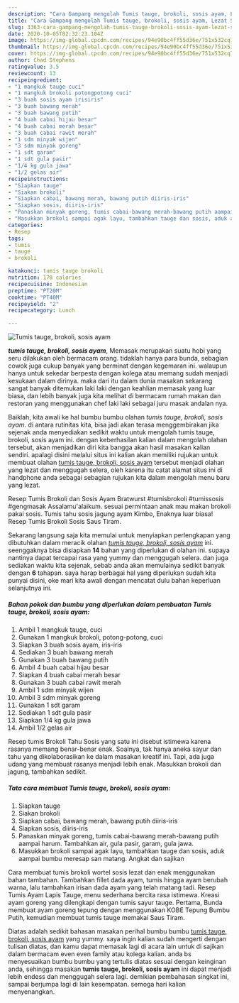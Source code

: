 ```yaml
---
description: "Cara Gampang mengolah Tumis tauge, brokoli, sosis ayam, Lezat Sekali"
title: "Cara Gampang mengolah Tumis tauge, brokoli, sosis ayam, Lezat Sekali"
slug: 3363-cara-gampang-mengolah-tumis-tauge-brokoli-sosis-ayam-lezat-sekali
date: 2020-10-05T02:32:23.104Z
image: https://img-global.cpcdn.com/recipes/94e90bc4ff55d36e/751x532cq70/tumis-tauge-brokoli-sosis-ayam-foto-resep-utama.jpg
thumbnail: https://img-global.cpcdn.com/recipes/94e90bc4ff55d36e/751x532cq70/tumis-tauge-brokoli-sosis-ayam-foto-resep-utama.jpg
cover: https://img-global.cpcdn.com/recipes/94e90bc4ff55d36e/751x532cq70/tumis-tauge-brokoli-sosis-ayam-foto-resep-utama.jpg
author: Chad Stephens
ratingvalue: 3.5
reviewcount: 13
recipeingredient:
- "1 mangkuk tauge cuci"
- "1 mangkuk brokoli potongpotong cuci"
- "3 buah sosis ayam irisiris"
- "3 buah bawang merah"
- "3 buah bawang putih"
- "4 buah cabai hijau besar"
- "4 buah cabai merah besar"
- "3 buah cabai rawit merah"
- "1 sdm minyak wijen"
- "3 sdm minyak goreng"
- "1 sdt garam"
- "1 sdt gula pasir"
- "1/4 kg gula jawa"
- "1/2 gelas air"
recipeinstructions:
- "Siapkan tauge"
- "Siakan brokoli"
- "Siapkan cabai, bawang merah, bawang putih diiris-iris"
- "Siapkan sosis, diiris-iris"
- "Panaskan minyak goreng, tumis cabai-bawang merah-bawang putih aampai harum. Tambahkan air, gula pasir, garam, gula jawa."
- "Masukkan brokoli sampai agak layu, tambahkan tauge dan sosis, aduk aampai bumbu meresap san matang. Angkat dan sajikan"
categories:
- Resep
tags:
- tumis
- tauge
- brokoli

katakunci: tumis tauge brokoli 
nutrition: 178 calories
recipecuisine: Indonesian
preptime: "PT20M"
cooktime: "PT40M"
recipeyield: "2"
recipecategory: Lunch

---
```



![Tumis tauge, brokoli, sosis ayam](https://img-global.cpcdn.com/recipes/94e90bc4ff55d36e/751x532cq70/tumis-tauge-brokoli-sosis-ayam-foto-resep-utama.jpg)

<b><i>tumis tauge, brokoli, sosis ayam</i></b>, Memasak merupakan suatu hobi yang seru dilakukan oleh bermacam orang. tidaklah hanya para bunda, sebagian cowok juga cukup banyak yang berminat dengan kegemaran ini. walaupun hanya untuk sekedar berpesta dengan kolega atau memang sudah menjadi kesukaan dalam dirinya. maka dari itu dalam dunia masakan sekarang sangat banyak ditemukan laki laki dengan keahlian memasak yang luar biasa, dan lebih banyak juga kita melihat di bermacam rumah makan dan restoran yang menggunakan chef laki laki sebagai juru masak andalan nya.

Baiklah, kita awali ke hal bumbu bumbu olahan <i>tumis tauge, brokoli, sosis ayam</i>. di antara rutinitas kita, bisa jadi akan terasa menggembirakan jika sejenak anda menyediakan sedikit waktu untuk mengolah tumis tauge, brokoli, sosis ayam ini. dengan keberhasilan kalian dalam mengolah olahan tersebut, akan menjadikan diri kita bangga akan hasil masakan kalian sendiri. apalagi disini melalui situs ini kalian akan memiliki rujukan untuk membuat olahan <u>tumis tauge, brokoli, sosis ayam</u> tersebut menjadi olahan yang lezat dan menggugah selera, oleh karena itu catat alamat situs ini di handphone anda sebagai sebagian rujukan kita dalam mengolah menu baru yang lezat.

Resep Tumis Brokoli dan Sosis Ayam Bratwurst #tumisbrokoli #tumissosis #gengmasak Assalamu&#39;alaikum. sesuai permintaan anak mau makan brokoli pakai sosis. Tumis tahu sosis jagung ayam Kimbo, Enaknya luar biasa! Resep Tumis Brokoli Sosis Saus Tiram.


Sekarang langsung saja kita memulai untuk menyiapkan perlengkapan yang dibutuhkan dalam meracik olahan <u><i>tumis tauge, brokoli, sosis ayam</i></u> ini. seenggaknya bisa disiapkan <b>14</b> bahan yang diperlukan di olahan ini. supaya nantinya dapat tercapai rasa yang yummy dan menggugah selera. dan juga sediakan waktu kita sejenak, sebab anda akan memulainya sedikit banyak dengan <b>6</b> tahapan. saya harap berbagai hal yang diperlukan sudah kita punyai disini, oke mari kita awali dengan mencatat dulu bahan keperluan selanjutnya ini.

<!--inarticleads1-->

##### Bahan pokok dan bumbu yang diperlukan dalam pembuatan Tumis tauge, brokoli, sosis ayam:

1. Ambil 1 mangkuk tauge, cuci
1. Gunakan 1 mangkuk brokoli, potong-potong, cuci
1. Siapkan 3 buah sosis ayam, iris-iris
1. Sediakan 3 buah bawang merah
1. Gunakan 3 buah bawang putih
1. Ambil 4 buah cabai hijau besar
1. Siapkan 4 buah cabai merah besar
1. Gunakan 3 buah cabai rawit merah
1. Ambil 1 sdm minyak wijen
1. Ambil 3 sdm minyak goreng
1. Gunakan 1 sdt garam
1. Sediakan 1 sdt gula pasir
1. Siapkan 1/4 kg gula jawa
1. Ambil 1/2 gelas air


Resep tumis Brokoli Tahu Sosis yang satu ini disebut istimewa karena rasanya memang benar-benar enak. Soalnya, tak hanya aneka sayur dan tahu yang dikolaborasikan ke dalam masakan kreatif ini. Tapi, ada juga udang yang membuat rasanya menjadi lebih enak. Masukkan brokoli dan jagung, tambahkan sedikit. 

<!--inarticleads2-->

##### Tata cara membuat Tumis tauge, brokoli, sosis ayam:

1. Siapkan tauge
1. Siakan brokoli
1. Siapkan cabai, bawang merah, bawang putih diiris-iris
1. Siapkan sosis, diiris-iris
1. Panaskan minyak goreng, tumis cabai-bawang merah-bawang putih aampai harum. Tambahkan air, gula pasir, garam, gula jawa.
1. Masukkan brokoli sampai agak layu, tambahkan tauge dan sosis, aduk aampai bumbu meresap san matang. Angkat dan sajikan


Cara membuat tumis brokoli wortel sosis lezat dan enak menggunakan bahan tambahan. Tambahkan fillet dada ayam, tumis hingga ayam berubah warna, lalu tambahkan irisan dada ayam yang telah matang tadi. Resep Tumis Ayam Lapis Tauge, menu sederhana bercita rasa istimewa. Kreasi ayam goreng yang dilengkapi dengan tumis sayur tauge. Pertama, Bunda membuat ayam goreng tepung dengan menggunakan KOBE Tepung Bumbu Putih, kemudian membuat tumis tauge memakai Saus Tiram. 

Diatas adalah sedikit bahasan masakan perihal bumbu bumbu <u>tumis tauge, brokoli, sosis ayam</u> yang yummy. saya ingin kalian sudah mengerti dengan tulisan diatas, dan kamu dapat memasak lagi di acara lain untuk di sajikan dalam bermacam even even family atau kolega kalian. anda bs menyesuaikan bumbu bumbu yang tertulis diatas sesuai dengan keinginan anda, sehingga masakan <b>tumis tauge, brokoli, sosis ayam</b> ini dapat menjadi lebih endess dan menggugah selera lagi. demikian pembahasan singkat ini, sampai berjumpa lagi di lain kesempatan. semoga hari kalian menyenangkan.
